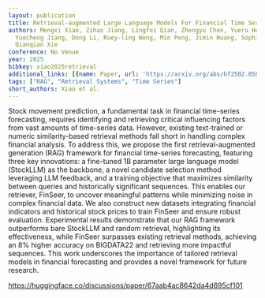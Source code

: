 ```yaml
---
layout: publication
title: Retrieval-augmented Large Language Models For Financial Time Series Forecasting
authors: Mengxi Xiao, Zihao Jiang, Lingfei Qian, Zhengyu Chen, Yueru He, Yijing Xu,
  Yuecheng Jiang, Dong Li, Ruey-ling Weng, Min Peng, Jimin Huang, Sophia Ananiadou,
  Qianqian Xie
conference: No Venue
year: 2025
bibkey: xiao2025retrieval
additional_links: [{name: Paper, url: 'https://arxiv.org/abs/hf2502.05878'}]
tags: ["RAG", "Retrieval Systems", "Time Series"]
short_authors: Xiao et al.
---
```

Stock movement prediction, a fundamental task in financial time-series forecasting, requires identifying and retrieving critical influencing factors from vast amounts of time-series data. However, existing text-trained or numeric similarity-based retrieval methods fall short in handling complex financial analysis. To address this, we propose the first retrieval-augmented generation (RAG) framework for financial time-series forecasting, featuring three key innovations: a fine-tuned 1B parameter large language model (StockLLM) as the backbone, a novel candidate selection method leveraging LLM feedback, and a training objective that maximizes similarity between queries and historically significant sequences. This enables our retriever, FinSeer, to uncover meaningful patterns while minimizing noise in complex financial data. We also construct new datasets integrating financial indicators and historical stock prices to train FinSeer and ensure robust evaluation. Experimental results demonstrate that our RAG framework outperforms bare StockLLM and random retrieval, highlighting its effectiveness, while FinSeer surpasses existing retrieval methods, achieving an 8% higher accuracy on BIGDATA22 and retrieving more impactful sequences. This work underscores the importance of tailored retrieval models in financial forecasting and provides a novel framework for future research.

https://huggingface.co/discussions/paper/67aab4ac8642da4d695cf101